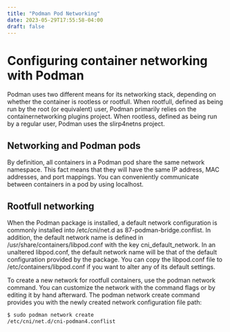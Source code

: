 ```yaml
---
title: "Podman Pod Networking"
date: 2023-05-29T17:55:58-04:00
draft: false
---
```


# Configuring container networking with Podman

Podman uses two different means for its networking stack, depending on whether the container is rootless or rootfull. When rootfull, defined as being run by the root (or equivalent) user, Podman primarily relies on the containernetworking plugins project. When rootless, defined as being run by a regular user, Podman uses the slirp4netns project.

## Networking and Podman pods

By definition, all containers in a Podman pod share the same network namespace. This fact means that they will have the same IP address, MAC addresses, and port mappings. You can conveniently communicate between containers in a pod by using localhost.

## Rootfull networking

When the Podman package is installed, a default network configuration is commonly installed into /etc/cni/net.d as 87-podman-bridge.conflist. In addition, the default network name is defined in /usr/share/containers/libpod.conf with the key cni_default_network. In an unaltered libpod.conf, the default network name will be that of the default configuration provided by the package. You can copy the libpod.conf file to /etc/containers/libpod.conf if you want to alter any of its default settings.

To create a new network for rootfull containers, use the podman network command. You can customize the network with the command flags or by editing it by hand afterward. The podman network create command provides you with the newly created network configuration file path:

```bash
$ sudo podman network create
/etc/cni/net.d/cni-podman4.conflist


